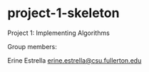 # project-1-skeleton
Project 1: Implementing Algorithms

Group members:

Erine Estrella erine.estrella@csu.fullerton.edu
